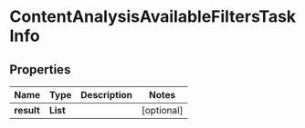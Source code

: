 # ContentAnalysisAvailableFiltersTaskInfo


## Properties

| Name | Type | Description | Notes |
|------------ | ------------- | ------------- | -------------|
**result** | **List<ContentAnalysisAvailableFiltersResultInfo>** |  |[optional]|